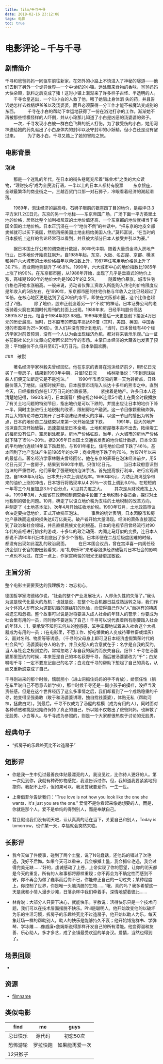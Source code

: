 ```yaml
---
title: film/千与千寻
date: 2018-02-16 23:12:08
tags: 电影
toc: true
---
```


# 电影评论 – 千与千寻

## 剧情简介

千寻和爸爸妈妈一同驱车前往新家，在郊外的小路上不慎进入了神秘的隧道——他们去到了另外一个诡异世界—一个中世纪的小镇。远处飘来食物的香味，爸爸妈妈大快朵颐，孰料之后变成了猪！这时小镇上渐渐来了许多样子古怪、半透明的人。 
　　千寻仓皇逃出，一个叫小白的人救了他，喂了她阻止身体消 失的药，并且告诉她怎样去找锅炉爷爷以及汤婆婆，而且必须获得一分工作才能不被魔法变成别的东西。 
　　千寻在小白的帮助下幸运地获得了一份在浴池打杂的工作。渐渐她不再被那些怪模怪样的人吓倒，并从小玲那儿知道了小白是凶恶的汤婆婆的弟子。 
　　一次，千寻发现小白被一群白色飞舞的纸人打伤，为了救受伤的小白，她用河神送给她的药丸驱出了小白身体内的封印以及守封印的小妖精，但小白还是没有醒过来。 
　　为了救小白，千寻又踏上了她的冒险之旅。

<!-- more -->

## 电影背景

### 泡沫
　　那是一个迷乱的年代。在日本的街头巷尾充斥着“炼金术”之类的大众读物，“理财技巧”成为全民流行语，一半以上的日本人都持有股票
　　东京银座，全球最繁华的商业街之一。三越百货门口那一对石狮子，冷眼看着经济的潮起潮落。

　　1989年，泡沫经济的最高峰，石狮子眼前的银座四丁目的地价，是每坪(3.3平方米)1.2亿日元。东京的另一个地标——东京帝国广场，广场下面一平方英里土地的价格，居然比整个加利福尼亚的土地价值还高，一个东京都的地价就相当于美国全国的土地价格。日本正沉浸在一个“地价不倒”的神话中。“把东京的地皮全部卖掉就可以买下美国，然后再把美国土地出租给美国人住。”莫邦富说，“在当时的日本报纸上这样的言论经常可以看到，并且被大部分日本人接受并引以为豪。”

　　据日本国土厅公布的调查统计数据，80年代中期，随着大量资金涌入房地产行业，日本地价开始疯狂飙升。自1985年起，东京、大阪、名古屋、京都、横滨和神户六大城市的土地价格每年以两位数上升，1987年住宅用地价格竟上升了30.7%，商业用地则跳升了46.8%。1990年，六大城市中心的地价指数比1985年上涨了约90%。在东京都市圈，从1986年开始，出现了几乎是垂直式的地价上涨，高峰期1990年的地价大约是1983年的2.5倍。
　　随着地价暴涨，城市住宅价格也开始水涨船高。一般来说，劳动者仅靠工资收入所能购入住宅的价格限度应是年收入的5倍左右。在1990年，东京都市圈的住宅价格与年收入之比已经超过了10倍，在核心地区更是达到了近20倍的水平。即使在大阪都市圈，这个比值也超过了7倍。
　　除了地价，股市正创造着另一个“不败”的神话。日本证券公司的老板骑着火箭在美国时代周刊的封面上出现。1989年末，日经平均股价高达38915.87日元，相当于1984年的3.68倍。1989年末最后一天更是创下接近4万日元的历史最高。当时，日本股市的市盈率高达80倍（其时，美国、英国、中国香港的市盈率为25~30倍）。但人们并没有预计到危机，“当时，日本曾经有40个经济学家对前景预测，没有一个人认为会出现经济危机，都对将来表示乐观。”山一证券前副社长北川文章向记者回忆起当年的市场。主掌日本经济的大藏省也发表了预测：平均股价不久将升至6万~8万日元。日本举国欢腾。

###　破裂

　　著名经济学家林毅夫曾经回忆，他在东京的表哥在泡沫经济前夕，用5亿日元买了一套房子，结果到1990年中期，只值1亿日元
　　格林斯潘说：“不到泡沫破裂人们便无法断定它是不是泡沫。”
　　1990年市场交易的第一天为转折点，日经股价落入了地狱。自那时候开始，日本股票市场陷入长达十多年的熊市之中。直到今天，日经指数仍然在1.7万日元的位置振荡。
　　紧接着是地产。许多日本人还清楚地记得，1990年9月，日本国营广播电视台NHK连续5个晚上在黄金时段播放了有关土地问题的特别节目，指出地价是可以下跌的，并提出应让日本的地价下降一半，同时主张进行土地税制的改革，限制房地产融资。这一节目像颗重磅炸弹，其巨大的舆论冲击力揭开了日本泡沫经济破灭的序幕。以这一节目的播出为转折点，日本的地价自二战结束以来第一次开始急速下跌。
　　1991年，巨大的地产泡沫自东京开始破裂，迅速蔓延至日本全境。土地和房屋根本卖不出去，陆续竣工的楼房没有住户，空房到处都是。房地产价格狂跌，当年，六大城市的房地产价格就下降了15％～20％。据2005年日本国土交通省发表的地价统计数据，日本全国的平均地价连续14年呈下跌趋势。与1991年相比，住宅地价已经下跌了46％，基本回到了地产泡沫产生前1985年的水平；商业用地下跌了约70％，为1974年以来的最低点。著名经济学家林毅夫曾经回忆，他在东京的表哥在泡沫经济前夕，用5亿日元买了一套房子，结果到1990年中期，只值1亿日元。
　　当日本政府意识到泡沫的严重性时，他们采取了强硬的挤泡沫手法。首先提高银行利率，进行宏观调控。自1989年5月始，日本央行3次上调贴现率。1990年8月，为防止海湾战争带来的油价上涨的冲击，日本银行将贴现率从4.25％一次性上调到6.0％。在短短的一年零三个月里加息3.5个百分点，可见其力度之大。
　　其次是从财政政策上入手。1990年3月，大藏省在政府税制调查会中设置了土地税制小委员会，探讨对土地税制的强化问题。10月，确定了以设立地价税为支柱的土地税制的改革方向，并制定了《土地基本法》，次年4月开始征收地价税。1990年12月，土地政策审议会决定要拉低地价，正式开始挤压泡沫。
　　事后的统计表明，日本因股市和房地产暴跌而造成的损失达6万亿美元。破产者开始大量涌现。经济的萧条直接漫延到了政治和社会领域，并且直抵民族文化的根基。日本的电视节目曾经流行对90年代的首相进行排序的游戏，十多年的政治动荡、内阁走马灯似的变换，连日本人都说不清90年代日本到底出了多少个首相。日本即便在二战后极度困难的时候，都没有出现如此混乱的政治局面。
　　在日本国会议员，曾在宫泽喜一内阁任经济企划厅长官的野田毅看来，用“礼崩乐坏”来形容泡沫经济破裂对日本社会的影响一点也不为过。在这一点上，作家宫崎骏的眼光无疑更加敏锐。

## 主旨分析

整个电影主要要表达的我理解为：勿忘初心。

德国哲学家海德格尔说，“社会的整个产业发展壮大，人却永久性的失落了。”我认为这是现代化最大的危机：也就是说，在整个社会机器日益成熟运转之际，我们作为个体的人却有沦为这部机器的螺丝钉的危险，而使得自己作为“人”而拥有的特质被遗忘和忽视。整个故事可以说是对将要进入成人社会的年轻人的警示：你要成为社会里有用的一员，同时你不要迷失了自己！千寻可以说代表着所有刚要踏入社会的年轻人：1，要承受不知何去何从的惶惑感，笨手笨脚地试着进入社会这个大机器成为有用的一员；（在电影里，不愿工作、好吃懒做的人变成待宰牲畜或煤灰）2，面对名利、物质等等诱惑。（千寻的父母身上即可见日本经济虚假繁荣时代的社会风气）汤婆婆剥夺人的名字，并且支配人的含意就在于：名字是自我的契约。当人与社会之规则立约，常常忽略了与自我的契约而丧失自我。细节：千寻在汤婆婆那里签约的时候，本来签是自己的本名荻野千寻，而后被汤婆婆改为“千”；白龙嘱咐千寻：一定不要忘记自己的名字；白龙在千寻的帮助下想起了自己的真名，从而又重新蜕变成了自己。

千寻刚进来的那个时候，懦弱胆小（进山洞抓住妈妈的手不肯放），娇惯任性（躺在车里说自己不愿意去新学校），那个时候千寻还是一副小孩子的摸样，没担当没责任感。但是在这个世界经历了这么多事情之后，我们却看到了一个成熟稳重的千寻，她变得坚强勇敢（敢于和汤婆婆讲理，独自找钱婆婆），体贴无私（帮助河神，拯救白龙）。到最后，千寻不仅成为了汤屋的楷模（成为有用的人），同时面对各种诱惑和挑战也始终保持了真正的自己，所以她不仅救出了爸爸妈妈，也解救了无脸男、小白等人。与千寻成为参照的，则是一个大家都很热衷于讨论的无脸男。


## 经典句子

- “拆房子的乐趣终究比不过造房子”

## 短影评

- 你是我一生中见过最善良体贴最漂亮的人，我没见过，比你待人更好的人。第一次见到你，我就有种奇妙物感觉，我没告诉过你，但，我知道我要紧紧地拥抱你。我配不上你，但如果可以，我发誓我要爱你，一生一世。

- 上帝借菲尔告诉我们："True love is not how you look like the one she wants，it's just you are the one." 爱情不是你看起来像她想要的人，而是，你就是那个人。爱不是单纯的得到别人，而是奉献自己。

- 暂且假设我们没有明天吧，认认真真的活在当下，关爱自己和别人，Today is tomorrow，也许某一天，幸福就会突然来临。 

## 长影评

- 我今天做了件傻事，碰到了两个土鳖，说了N句蠢话，还他妈的错过了次艳遇，我好不后悔。如果今天可以重来，我会躲掉土鳖，我会抓牢艳遇，我会过得完美无缺……”好的，虔诚感动了上苍，上帝实现了你的愿望，让你的明天都是今天的重复，所有的人和事都将原样重现；你不再会为不确定性而感到不安，你不再会为做了蠢事而后悔不已，你能修正自己的一切过失；某种程度上，你控制了世界，你是唯一头脑清醒的生物……“哦，真的吗？我多希望这一天是我和小情人漫步沙滩，日落余晖中我们牵着手，深情地望着彼此……

- 林肯说：大部分人只要下决心，就能快乐。李敖说：活得快乐只是一个技术问题，我们可以在技术层面摆脱不快乐。Phil是聪明人，他开始改变他的以破坏为乐的生活习惯，拆房子的乐趣终究比不过造房子，他开始以助人为乐，每天象赶场一样的帮助别人，助人的快乐是能够持久不衰；他开始博览群书、学弹琴、学冰雕……像威廉•詹姆斯说得那样开发自己的所有潜能。他变得温和友善、乐心助人，多才多艺，成了全镇最受欢迎的单身汉。爱情，当然也得到了。

## 场景回顾

- 

## 资源 

- [filmname](http://blog.leanote.com/freewalk "filmname")

## 类似电影

|      find      |       me       |      guys      |
|:--------------:|:--------------:|:--------------:|
|忌日快乐        |源代码          |初恋50次
|恐怖游轮        |罗拉快跑        |如果能再爱一次
|12只猴子        |    
